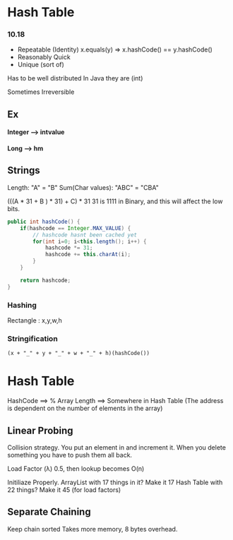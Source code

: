 # Hash Table 
### 10.18

- Repeatable (Identity)
x.equals(y) => x.hashCode() == y.hashCode()
- Reasonably Quick
- Unique (sort of)

Has to be well distributed
In Java they are (int)

Sometimes Irreversible

## Ex
#### Integer --> intvalue
#### Long --> hm


## Strings
Length: "A" = "B"
Sum(Char values): "ABC" = "CBA"

(((A * 31 + B ) * 31) + C) * 31
31 is 1111 in Binary, and this will affect the low bits.


```java
public int hashCode() {
	if(hashcode == Integer.MAX_VALUE) {
		// hashcode hasnt been cached yet
		for(int i=0; i<this.length(); i++) {
			hashcode *= 31;
			hashcode += this.charAt(i);
		}
	}

	return hashcode;
}
```

### Hashing
Rectangle : x,y,w,h
### Stringification
`(x + "_" + y + "_" + w + "_" + h)(hashCode())`

# Hash Table
HashCode ==> % Array Length ==> Somewhere in Hash Table
(The address is dependent on the number of elements in the array)

## Linear Probing
Collision strategy. You put an element in and increment it.
When you delete something you have to push them all back.

Load Factor (λ) 0.5, then lookup becomes O(n)

Initiliaze Properly.
ArrayList with 17 things in it? Make it 17
Hash Table with 22 things? Make it 45 (for load factors)


## Separate Chaining
Keep chain sorted
Takes more memory, 8 bytes overhead.